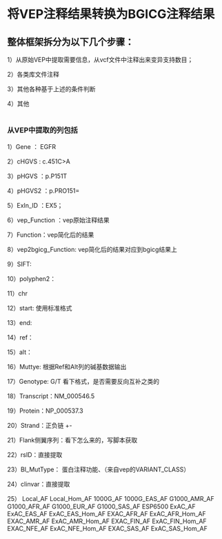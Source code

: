 # 将VEP注释结果转换为BGICG注释结果

## 整体框架拆分为以下几个步骤：

1）从原始VEP中提取需要信息，从vcf文件中注释出来变异支持数目；

2）各类库文件注释

3）其他各种基于上述的条件判断

4）其他


#
### 从VEP中提取的列包括
1）Gene ： EGFR

2）cHGVS : c.451C>A

3）pHGVS ：p.P151T

4）pHGVS2 ：p.PRO151=

5）ExIn_ID ：EX5；

6）vep_Function ：vep原始注释结果

7）Function：vep简化后的结果

8）vep2bgicg_Function: vep简化后的结果对应到bgicg结果上

9）SIFT:

10）polyphen2：

11）chr

12）start: 使用标准格式

13）end:

14）ref：

15）alt：

16）Muttye: 根据Ref和Alt列的碱基数据输出

17）Genotype: G/T 看下格式，是否需要反向互补之类的

18）Transcript：NM_000546.5

19）Protein：NP_000537.3

20）Strand：正负链 +-

21）Flank侧翼序列：看下怎么来的，写脚本获取

22）rsID：直接提取

23）BI_MutType： 蛋白注释功能、（来自vep的VARIANT_CLASS）

24）clinvar：直接提取

25）
Local_AF
Local_Hom_AF
1000G_AF
1000G_EAS_AF
G1000_AMR_AF
G1000_AFR_AF
G1000_EUR_AF
G1000_SAS_AF
ESP6500
ExAC_AF
ExAC_EAS_AF
ExAC_EAS_Hom_AF
EXAC_AFR_AF
ExAC_AFR_Hom_AF
EXAC_AMR_AF
ExAC_AMR_Hom_AF
EXAC_FIN_AF
ExAC_FIN_Hom_AF
EXAC_NFE_AF
ExAC_NFE_Hom_AF
EXAC_SAS_AF
ExAC_SAS_Hom_AF
